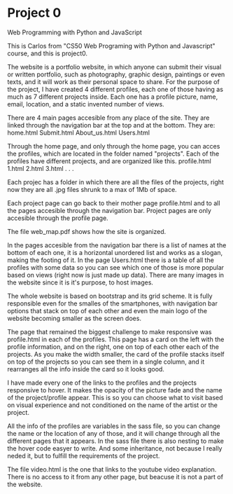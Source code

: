 # Project 0

Web Programming with Python and JavaScript

This is Carlos from "CS50 Web Programing with Python and Javascript" course, and this is project0.

The website is a portfolio website, in which anyone can submit their visual or written portfolio, such as photography, graphic design, paintings or even texts, and it will work as their personal space to share. For the purpose of the project, I have created 4 different profiles, each one of those having as much as 7 different projects inside. Each one has a profile picture, name, email, location, and a static invented number of views.

There are 4 main pages accesible from any place of the site. They are linked through the navigation bar at the top and at the bottom.
They are:
home.html
Submit.html
About_us.html
Users.html

Through the home page, and only through the home page, you can acces the profiles, which are located in the folder named "projects".
Each of the profiles have different projects, and are organized like this.
profile.html
1.html
2.html
3.html
.
.
.

Each projec has a folder in which there are all the files of the projects, right now they are all .jpg files shrunk to a max of 1Mb of space.

Each project page can go back to their mother page profile.html and to all the pages accesible through the navigation bar. Project pages are only accesible through the profile page.

The file web_map.pdf shows how the site is organized.

In the pages accesible from the navigation bar there is a list of names at the bottom of each one, it is a horizontal unordered list and works as a slogan, making the footing of it.
In the page Users.html there is a table of all the profiles with some data so you can see which one of those is more popular based on views (right now is just made up data).
There are many images in the website since it is it's purpose, to host images.

The whole website is based on bootstrap and its grid scheme. It is fully responsible even for the smalles of the smartphones, with navigation bar options that stack on top of each other and even the main logo of the website becoming smaller as the screen does.

The page that remained the biggest challenge to make responsive was profile.html in each of the profiles. This page has a card on the left with the profile information, and on the right, one on top of each other each of the projects. As you make the width smaller, the card of the profile stacks itself on top of the projects so you can see them in a single column, and it rearranges all the info inside the card so it looks good.

I have made every one of the links to the profiles and the projects responsive to hover. It makes the opacity of the picture fade and the name of the project/profile appear. This is so you can choose what to visit based on visual experience and not conditioned on the name of the artist or the project.

All the info of the profiles are variables in the sass file, so you can change the name or the location of any of those, and it will change through all the different pages that it appears.
In the sass file there is also nesting to make the hover code easyer to write. And some inheritance, not because I really neded it, but to fulfill the requirements of the project.

The file video.html is the one that links to the youtube video explanation. There is no access to it from any other page, but beacuse it is not a part of the website.







